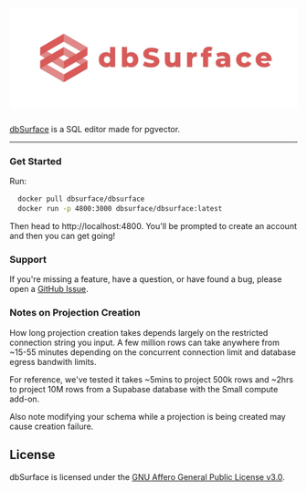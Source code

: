<h1 align="center">
  <a href="https://dbsurface.com">
    <img 
      src="public/logo_and_name.png" 
      alt="dbSurface" 
      width="550"      
      style="height: auto;"
    />
  </a>
</h1>

[dbSurface](https://dbsurface.com) is a SQL editor made for pgvector.

---

### Get Started
Run: 
```bash
  docker pull dbsurface/dbsurface
  docker run -p 4800:3000 dbsurface/dbsurface:latest
  ```
Then head to http://localhost:4800. You'll be prompted to create an account and then you can get going!

### Support

If you're missing a feature, have a question, or have found a bug, please open a
[GitHub Issue](https://github.com/Z-Gort/dbSurface/issues/new).

### Notes on Projection Creation

How long projection creation takes depends largely on the restricted connection string you input. A few million rows can take anywhere from ~15-55 minutes depending on the concurrent connection limit and database egress bandwith limits. 

For reference, we've tested it takes ~5mins to project 500k rows and ~2hrs to project 10M rows from a Supabase database with the Small compute add-on.

Also note modifying your schema while a projection is being created may cause creation failure.

## License

dbSurface is licensed under the [GNU Affero General Public License v3.0](LICENSE).


